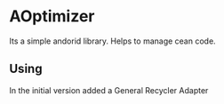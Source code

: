 # AOptimizer

Its a simple andorid library. Helps to manage cean code.

## Using

In the initial version added a General Recycler Adapter 
